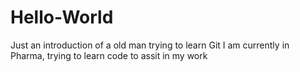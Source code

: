 # Hello-World
Just an introduction of a old man trying to learn Git
I am currently in Pharma, trying to learn code to assit in my work
